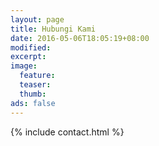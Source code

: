 ```yaml
---
layout: page
title: Hubungi Kami
date: 2016-05-06T18:05:19+08:00
modified:
excerpt:
image:
  feature:
  teaser:
  thumb:
ads: false
---
```


{% include contact.html %}
